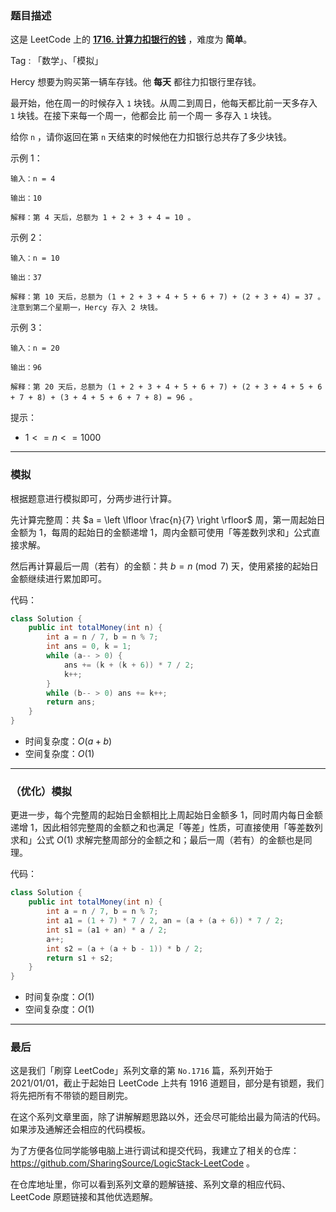 ### 题目描述

这是 LeetCode 上的 **[1716. 计算力扣银行的钱](https://leetcode-cn.com/problems/calculate-money-in-leetcode-bank/solution/gong-shui-san-xie-jian-dan-mo-ni-ti-by-a-ifit/)** ，难度为 **简单**。

Tag : 「数学」、「模拟」



Hercy 想要为购买第一辆车存钱。他 **每天** 都往力扣银行里存钱。

最开始，他在周一的时候存入 `1` 块钱。从周二到周日，他每天都比前一天多存入 `1` 块钱。在接下来每一个周一，他都会比 前一个周一 多存入 `1` 块钱。

给你 `n` ，请你返回在第 `n` 天结束的时候他在力扣银行总共存了多少块钱。

示例 1：
```
输入：n = 4

输出：10

解释：第 4 天后，总额为 1 + 2 + 3 + 4 = 10 。
```
示例 2：
```
输入：n = 10

输出：37

解释：第 10 天后，总额为 (1 + 2 + 3 + 4 + 5 + 6 + 7) + (2 + 3 + 4) = 37 。注意到第二个星期一，Hercy 存入 2 块钱。
```
示例 3：
```
输入：n = 20

输出：96

解释：第 20 天后，总额为 (1 + 2 + 3 + 4 + 5 + 6 + 7) + (2 + 3 + 4 + 5 + 6 + 7 + 8) + (3 + 4 + 5 + 6 + 7 + 8) = 96 。
```

提示：
* $1 <= n <= 1000$

---

### 模拟

根据题意进行模拟即可，分两步进行计算。

先计算完整周：共 $a = \left \lfloor \frac{n}{7} \right \rfloor$ 周，第一周起始日金额为 $1$，每周的起始日的金额递增 $1$，周内金额可使用「等差数列求和」公式直接求解。

然后再计算最后一周（若有）的金额：共 $b = n \pmod 7$ 天，使用紧接的起始日金额继续进行累加即可。

代码：
```java
class Solution {
    public int totalMoney(int n) {
        int a = n / 7, b = n % 7;
        int ans = 0, k = 1;
        while (a-- > 0) {
            ans += (k + (k + 6)) * 7 / 2;
            k++;
        }
        while (b-- > 0) ans += k++;
        return ans;
    }
}
```
* 时间复杂度：$O(a + b)$
* 空间复杂度：$O(1)$

---

### （优化）模拟

更进一步，每个完整周的起始日金额相比上周起始日金额多 $1$，同时周内每日金额递增 $1$，因此相邻完整周的金额之和也满足「等差」性质，可直接使用「等差数列求和」公式 $O(1)$ 求解完整周部分的金额之和；最后一周（若有）的金额也是同理。

代码：
```java
class Solution {
    public int totalMoney(int n) {
        int a = n / 7, b = n % 7;
        int a1 = (1 + 7) * 7 / 2, an = (a + (a + 6)) * 7 / 2;
        int s1 = (a1 + an) * a / 2;
        a++;
        int s2 = (a + (a + b - 1)) * b / 2;
        return s1 + s2;
    }
}
```
* 时间复杂度：$O(1)$
* 空间复杂度：$O(1)$

---

### 最后

这是我们「刷穿 LeetCode」系列文章的第 `No.1716` 篇，系列开始于 2021/01/01，截止于起始日 LeetCode 上共有 1916 道题目，部分是有锁题，我们将先把所有不带锁的题目刷完。

在这个系列文章里面，除了讲解解题思路以外，还会尽可能给出最为简洁的代码。如果涉及通解还会相应的代码模板。

为了方便各位同学能够电脑上进行调试和提交代码，我建立了相关的仓库：https://github.com/SharingSource/LogicStack-LeetCode 。

在仓库地址里，你可以看到系列文章的题解链接、系列文章的相应代码、LeetCode 原题链接和其他优选题解。

